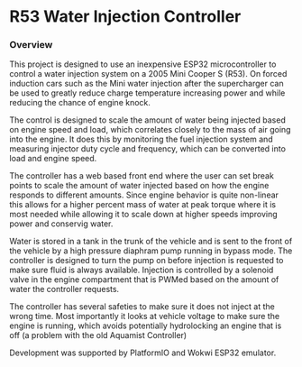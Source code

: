 # R53 Water Injection Controller
### Overview
This project is designed to use an inexpensive ESP32 microcontroller to control a water injection system on a 2005 Mini Cooper S (R53). On forced induction cars such as the Mini water injection after the supercharger can be used to greatly reduce charge temperature increasing power and while reducing the chance of engine knock.

The control is designed to scale the amount of water being injected based on engine speed and load, which correlates closely to the mass of air going into the engine. It does this by monitoring the fuel injection system and measuring injector duty cycle and frequency, which can be converted into load and engine speed.

The controller has a web based front end where the user can set break points to scale the amount of water injected based on how the engine responds to different amounts. Since engine behavior is quite non-linear this allows for a higher percent mass of water at peak torque where it is most needed while allowing it to scale down at higher speeds improving power and conservig water.

Water is stored in a tank in the trunk of the vehicle and is sent to the front of the vehicle by a high pressure diaphram pump running in bypass mode. The controller is designed to turn the pump on before injection is requested to make sure fluid is always available. Injection is controlled by a solenoid valve in the engine compartment that is PWMed based on the amount of water the controller requests. 

The controller has several safeties to make sure it does not inject at the wrong time. Most importantly it looks at vehicle voltage to make sure the engine is running, which avoids potentially hydrolocking an engine that is off (a problem with the old Aquamist Controller)

Development was supported by PlatformIO and Wokwi ESP32 emulator.
